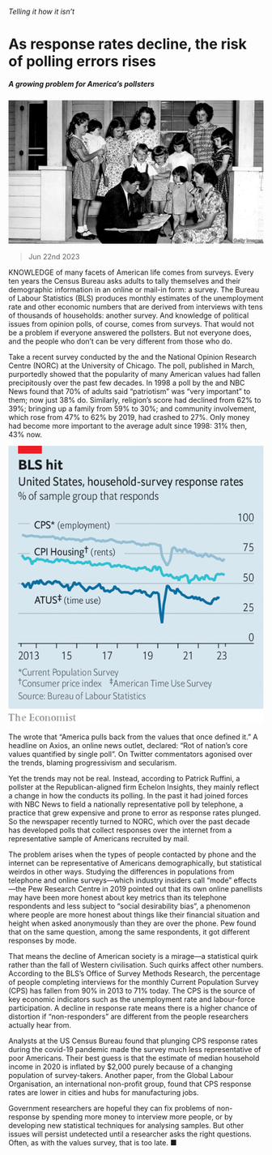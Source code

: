 ###### Telling it how it isn’t

# As response rates decline, the risk of polling errors rises 

##### A growing problem for America’s pollsters 

![image](images/20230624_USP501.jpg) 

> Jun 22nd 2023 

KNOWLEDGE of many facets of American life comes from surveys. Every ten years the Census Bureau asks adults to tally themselves and their demographic information in an online or mail-in form: a survey. The Bureau of Labour Statistics (BLS) produces monthly estimates of the unemployment rate and other economic numbers that are derived from interviews with tens of thousands of households: another survey. And knowledge of political issues from opinion polls, of course, comes from surveys. That would not be a problem if everyone answered the pollsters. But not everyone does, and the people who don’t can be very different from those who do.

Take a recent survey conducted by the  and the National Opinion Research Centre (NORC) at the University of Chicago. The poll, published in March, purportedly showed that the popularity of many American values had fallen precipitously over the past few decades. In 1998 a poll by the  and NBC News found that 70% of adults said “patriotism” was “very important” to them; now just 38% do. Similarly, religion’s score had declined from 62% to 39%; bringing up a family from 59% to 30%; and community involvement, which rose from 47% to 62% by 2019, had crashed to 27%. Only money had become more important to the average adult since 1998: 31% then, 43% now.

![image](images/20230624_USC587.png) 


The  wrote that “America pulls back from the values that once defined it.” A headline on Axios, an online news outlet, declared: “Rot of nation’s core values quantified by single poll”. On Twitter commentators agonised over the trends, blaming progressivism and secularism. 

Yet the trends may not be real. Instead, according to Patrick Ruffini, a pollster at the Republican-aligned firm Echelon Insights, they mainly reflect a change in how the  conducts its polling. In the past it had joined forces with NBC News to field a nationally representative poll by telephone, a practice that grew expensive and prone to error as response rates plunged. So the newspaper recently turned to NORC, which over the past decade has developed polls that collect responses over the internet from a representative sample of Americans recruited by mail. 

The problem arises when the types of people contacted by phone and the internet can be representative of Americans demographically, but statistical weirdos in other ways. Studying the differences in populations from telephone and online surveys—which industry insiders call “mode” effects—the Pew Research Centre in 2019 pointed out that its own online panellists may have been more honest about key metrics than its telephone respondents and less subject to “social desirability bias”, a phenomenon where people are more honest about things like their financial situation and height when asked anonymously than they are over the phone. Pew found that on the same question, among the same respondents, it got different responses by mode.

That means the decline of American society is a mirage—a statistical quirk rather than the fall of Western civilisation. Such quirks affect other numbers. According to the BLS’s Office of Survey Methods Research, the percentage of people completing interviews for the monthly Current Population Survey (CPS) has fallen from 90% in 2013 to 71% today. The CPS is the source of key economic indicators such as the unemployment rate and labour-force participation. A decline in response rate means there is a higher chance of distortion if “non-responders” are different from the people researchers actually hear from. 

Analysts at the US Census Bureau found that plunging CPS response rates during the covid-19 pandemic made the survey much less representative of poor Americans. Their best guess is that the estimate of median household income in 2020 is inflated by $2,000 purely because of a changing population of survey-takers. Another paper, from the Global Labour Organisation, an international non-profit group, found that CPS response rates are lower in cities and hubs for manufacturing jobs. 

Government researchers are hopeful they can fix problems of non-response by spending more money to interview more people, or by developing new statistical techniques for analysing samples. But other issues will persist undetected until a researcher asks the right questions. Often, as with the values survey, that is too late. ■


